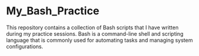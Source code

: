 # My_Bash_Practice
This repository contains a collection of Bash scripts that I have written during my practice sessions. Bash is a command-line shell and scripting language that is commonly used for automating tasks and managing system configurations.
